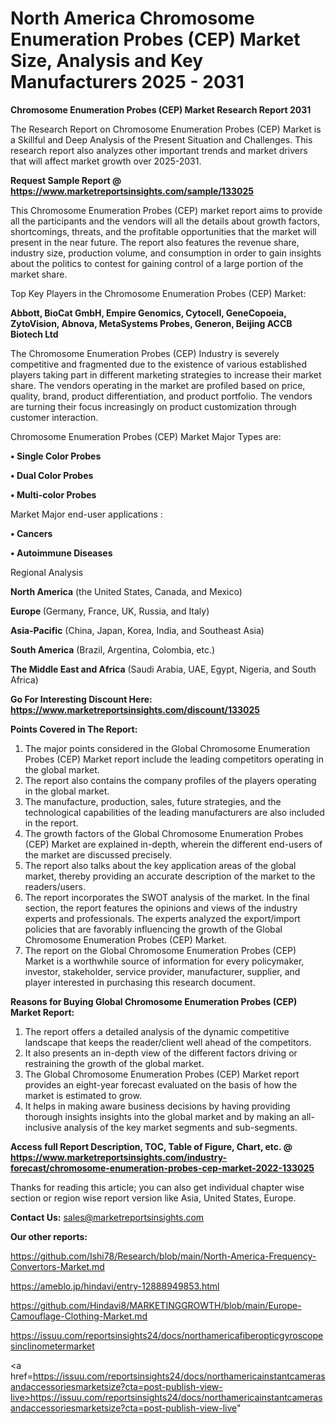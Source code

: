 # North America Chromosome Enumeration Probes (CEP) Market Size, Analysis and Key Manufacturers 2025 - 2031

<strong>Chromosome Enumeration Probes (CEP) Market Research Report 2031</strong>

The Research Report on Chromosome Enumeration Probes (CEP) Market is a Skillful and Deep Analysis of the Present Situation and Challenges. This research report also analyzes other important trends and market drivers that will affect market growth over 2025-2031.

<strong>Request Sample Report @ <a href=https://www.marketreportsinsights.com/sample/133025>https://www.marketreportsinsights.com/sample/133025</a></strong>

This Chromosome Enumeration Probes (CEP) market report aims to provide all the participants and the vendors will all the details about growth factors, shortcomings, threats, and the profitable opportunities that the market will present in the near future. The report also features the revenue share, industry size, production volume, and consumption in order to gain insights about the politics to contest for gaining control of a large portion of the market share.

Top Key Players in the Chromosome Enumeration Probes (CEP) Market:

<strong>Abbott, BioCat GmbH, Empire Genomics, Cytocell, GeneCopoeia, ZytoVision, Abnova, MetaSystems Probes, Generon, Beijing ACCB Biotech Ltd</strong>

The Chromosome Enumeration Probes (CEP) Industry is severely competitive and fragmented due to the existence of various established players taking part in different marketing strategies to increase their market share. The vendors operating in the market are profiled based on price, quality, brand, product differentiation, and product portfolio. The vendors are turning their focus increasingly on product customization through customer interaction.

Chromosome Enumeration Probes (CEP) Market Major Types are:

<strong>• Single Color Probes

• Dual Color Probes

• Multi-color Probes</strong>

Market Major end-user applications :

<strong>• Cancers

• Autoimmune Diseases</strong>

Regional Analysis

</u><strong><b>North America</b></strong> (the United States, Canada, and Mexico)

<strong><b>Europe </b></strong>(Germany, France, UK, Russia, and Italy)

<strong><b>Asia-Pacific</b></strong> (China, Japan, Korea, India, and Southeast Asia)

<strong><b>South America</b></strong> (Brazil, Argentina, Colombia, etc.)

<strong><b>The Middle East and Africa</b></strong> (Saudi Arabia, UAE, Egypt, Nigeria, and South Africa)

<strong>Go For Interesting Discount Here: <a href=https://www.marketreportsinsights.com/discount/133025>https://www.marketreportsinsights.com/discount/133025</a></strong>

<strong>Points Covered in The Report:</strong>
<ol>
  <li>The major points considered in the Global Chromosome Enumeration Probes (CEP) Market report include the leading competitors operating in the global market.</li>
  <li>The report also contains the company profiles of the players operating in the global market.</li>
  <li>The manufacture, production, sales, future strategies, and the technological capabilities of the leading manufacturers are also included in the report.</li>
  <li>The growth factors of the Global Chromosome Enumeration Probes (CEP) Market are explained in-depth, wherein the different end-users of the market are discussed precisely.</li>
  <li>The report also talks about the key application areas of the global market, thereby providing an accurate description of the market to the readers/users.</li>
  <li>The report incorporates the SWOT analysis of the market. In the final section, the report features the opinions and views of the industry experts and professionals. The experts analyzed the export/import policies that are favorably influencing the growth of the Global Chromosome Enumeration Probes (CEP) Market.</li>
  <li>The report on the Global Chromosome Enumeration Probes (CEP) Market is a worthwhile source of information for every policymaker, investor, stakeholder, service provider, manufacturer, supplier, and player interested in purchasing this research document.</li>
</ol>
<strong>Reasons for Buying Global Chromosome Enumeration Probes (CEP) Market Report:</strong>

<ol>
  <li>The report offers a detailed analysis of the dynamic competitive landscape that keeps the reader/client well ahead of the competitors.</li>
  <li>It also presents an in-depth view of the different factors driving or restraining the growth of the global market.</li>
  <li>The Global Chromosome Enumeration Probes (CEP) Market report provides an eight-year forecast evaluated on the basis of how the market is estimated to grow.</li>
  <li>It helps in making aware business decisions by having providing thorough insights insights into the global market and by making an all-inclusive analysis of the key market segments and sub-segments.</li>
</ol>
<strong>Access full Report Description, TOC, Table of Figure, Chart, etc. @ <a href=https://www.marketreportsinsights.com/industry-forecast/chromosome-enumeration-probes-cep-market-2022-133025>https://www.marketreportsinsights.com/industry-forecast/chromosome-enumeration-probes-cep-market-2022-133025</a></strong>


Thanks for reading this article; you can also get individual chapter wise section or region wise report version like Asia, United States, Europe.

<strong>Contact Us:</strong>
sales@marketreportsinsights.com

<strong>Our other reports:</strong>

<a href=https://github.com/Ishi78/Research/blob/main/North-America-Frequency-Convertors-Market.md>https://github.com/Ishi78/Research/blob/main/North-America-Frequency-Convertors-Market.md</a>

<a href=https://ameblo.jp/hindavi/entry-12888949853.html>https://ameblo.jp/hindavi/entry-12888949853.html</a>

<a href=https://github.com/Hindavi8/MARKETINGGROWTH/blob/main/Europe-Camouflage-Clothing-Market.md>https://github.com/Hindavi8/MARKETINGGROWTH/blob/main/Europe-Camouflage-Clothing-Market.md</a>

<a href=https://issuu.com/reportsinsights24/docs/northamericafiberopticgyroscopesinclinometermarket>https://issuu.com/reportsinsights24/docs/northamericafiberopticgyroscopesinclinometermarket</a>

<a href=https://issuu.com/reportsinsights24/docs/northamericainstantcamerasandaccessoriesmarketsize?cta=post-publish-view-live>https://issuu.com/reportsinsights24/docs/northamericainstantcamerasandaccessoriesmarketsize?cta=post-publish-view-live</a>"

